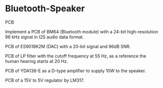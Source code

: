 # Bluetooth-Speaker
PCB

Implement a PCB of BM64 (Bluetooth module) with a 24-bit high-resolution 96 kHz signal in I2S audio data format. 

PCB of ES9018K2M (DAC) with a 20-bit signal and 96dB SNR. 

PCB of LP filter with the cutoff frequency at 55 Hz, as a reference the human hearing starts at 20 Hz.

PCB of YDA138-E as a D-type amplifier to supply 10W to the speaker. 

PCB of a 15V to 5V regulator by LM317.
